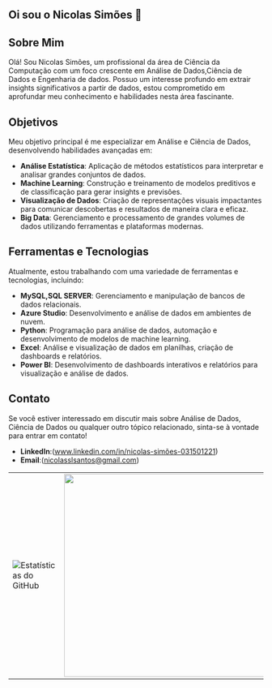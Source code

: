 ## Oi sou o Nicolas Simões  👋
## Sobre Mim

Olá! Sou Nicolas Simões, um profissional da área de Ciência da Computação com um foco crescente em Análise de Dados,Ciência de Dados e Engenharia de dados. Possuo um interesse profundo em extrair insights significativos a partir de dados, estou comprometido em aprofundar meu conhecimento e habilidades nesta área fascinante.

## Objetivos

Meu objetivo principal é me especializar em Análise e Ciência de Dados, desenvolvendo habilidades avançadas em:

- **Análise Estatística**: Aplicação de métodos estatísticos para interpretar e analisar grandes conjuntos de dados.
- **Machine Learning**: Construção e treinamento de modelos preditivos e de classificação para gerar insights e previsões.
- **Visualização de Dados**: Criação de representações visuais impactantes para comunicar descobertas e resultados de maneira clara e eficaz.
- **Big Data**: Gerenciamento e processamento de grandes volumes de dados utilizando ferramentas e plataformas modernas.

## Ferramentas e Tecnologias

Atualmente, estou trabalhando com uma variedade de ferramentas e tecnologias, incluindo:

- **MySQL,SQL SERVER**: Gerenciamento e manipulação de bancos de dados relacionais.
- **Azure Studio**: Desenvolvimento e análise de dados em ambientes de nuvem.
- **Python**: Programação para análise de dados, automação e desenvolvimento de modelos de machine learning.
- **Excel**: Análise e visualização de dados em planilhas, criação de dashboards e relatórios.
- **Power BI**: Desenvolvimento de dashboards interativos e relatórios para visualização e análise de dados.



## Contato

Se você estiver interessado em discutir mais sobre Análise de Dados, Ciência de Dados ou qualquer outro tópico relacionado, sinta-se à vontade para entrar em contato!

- **LinkedIn**:(www.linkedin.com/in/nicolas-simões-031501221)
- **Email**:(nicolasslsantos@gmail.com)
<table>
  <tr>
    <td>
      <img src="https://github-readme-stats.vercel.app/api?username=NicolasSimoes&show_icons=true&theme=highcontrast" alt="Estatísticas do GitHub"/>
    </td>
    <td>
       <img src="https://user-images.githubusercontent.com/74038190/221352987-68da234d-4d62-4e9d-9d7f-098dc657c2dc.gif" width="400"/>
    </td>
  </tr>
</table>



